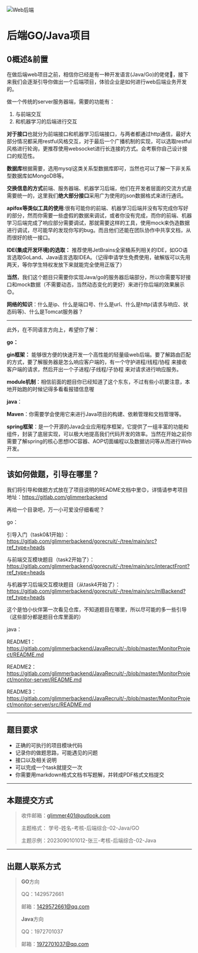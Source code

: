 ![Web后端](https://pic.imgdb.cn/item/64fdbcf1661c6c8e543bdfd9.png)
# 后端GO/Java项目

## **0概述&前置**

在做后端web项目之前，相信你已经是有一种开发语言(Java/Go)的佬佬🥰，接下来我们会逐渐引导你做出一个后端项目，体验企业是如何进行web后端业务开发的。

做一个传统的server服务器端，需要的功能有：

1. 与前端交互
2. 和机器学习的后端进行交互

**对于接口**也就分为前端接口和机器学习后端接口，与两者都通过http通信，最好大部分情况都采用restful风格交互，对于最后一个广播机制的实现，可以选取restful风格进行轮询，更推荐使用websocket进行长连接的方式。会考察你自己设计接口的规范性。

**数据库**根据需要，选用mysql这类关系型数据库即可，当然也可以了解一下非关系型数据库如MongoDB等。

**交换信息的方式**前端、服务器端、机器学习后端，他们在开发者层面的交流方式是需要统一的，这里我们**绝大部分接口**采用广为使用的json数据格式来进行通讯。

**apifox等类似工具的使用**:很有可能你的前端、机器学习后端并没有写完成你写好的部分，然而你需要一些虚假的数据来调试，或者你没有完成，而你的前端、机器学习后端完成了响应部分需要调试，那就需要这样的工具，使用mock来伪造数据进行调试，尽可能早的发现你写的bug。而且他们还能在团队协作中共享文档，从而很好的统一接口。

**IDE(集成开发环境)的选取：** 推荐使用JetBrains全家桶系列相关的IDE，如GO语言选取GoLand、Java语言选取IDEA。（记得申请学生免费使用，破解版可以先用两天，等你学生特权发放下来就能完全使用正版了）

**当然**，我们这个题目只需要你实现Java/go的服务器后端部分，所以你需要写好接口和mock数据（不需要动态，当然动态变化的更好）来进行你后端的效果展示😊。

**网络的知识**：什么是ip、什么是端口号、什么是url、什么是http(请求与响应、状态码等)、什么是Tomcat服务器？

------

此外，在不同语言方向上，希望你了解：

**go：**

**gin框架：** 能够很方便的快速开发一个高性能的轻量级web后端。要了解路由匹配的方式，要了解服务器是怎么响应客户端的，有一个守护进程/线程/协程 来接收客户端的请求，然后开出一个子进程/子线程/子协程 来对请求进行响应服务。

**module机制**：相信前面的题目你已经知道了这个东东，不过有些小坑要注意，本地开始跑的时候记得多看看报错信息喔

**java**：

**Maven**：你需要学会使用它来进行Java项目的构建、依赖管理和文档管理等。

**spring框架**：是一个开源的Java企业应用程序框架，它提供了一组丰富的功能和组件，封装了底层实现，可以极大地提高我们代码开发的效率。当然在开始之前你需要了解spring的核心思想IOC容器、AOP切面编程以及数据访问等从而进行Web开发。

------

## **该如何做题，引导在哪里？**

我们将引导和做题方式放在了项目说明的README文档中里😊，详情请参考项目地址：https://gitlab.com/glimmerbackend

再给一个目录吧，万一小可爱没仔细看呢？

go：

引导入门（task0&1开始）：https://gitlab.com/glimmerbackend/gorecruit/-/tree/main/src?ref_type=heads

与前端交互模块题目（task2开始了）：https://gitlab.com/glimmerbackend/gorecruit/-/tree/main/src/interactFront?ref_type=heads

与机器学习后端交互模块题目（从task4开始了）：https://gitlab.com/glimmerbackend/gorecruit/-/tree/main/src/mlBackend?ref_type=heads

这个是怕小伙伴第一次看见仓库，不知道题目在哪里，所以尽可能的多一些引导（这些部分都是题目仓库里面的）

java：

README1：https://gitlab.com/glimmerbackend/JavaRecruit/-/blob/master/MonitorProject/README.md

README2：https://gitlab.com/glimmerbackend/JavaRecruit/-/blob/master/MonitorProject/monitor-server/README.md

README3：https://gitlab.com/glimmerbackend/JavaRecruit/-/blob/master/MonitorProject/monitor-server/src/README.md

------

## **题目要求**

- 正确的可执行的项目模块代码
- 记录你的做题思路，可能遇见的问题
- 接口以及相关说明
- 可以完成一个task就提交一次
- 你需要用markdown格式文档书写题解，并转成PDF格式文档提交

------

## **本题提交方式**

> 收件邮箱：[glimmer401@outlook.com](mailto:glimmer401@outlook.com)
>
> 主题格式： 学号-姓名-考核-后端综合-02-Java/GO
>
> 主题示例：2023090101012-张三-考核-后端综合-02-Java

------

## **出题人联系方式**

> **GO**方向
>
> QQ：1429572661
>
> 邮箱：[1429572661@qq.com](mailto:1429572661@qq.com)
>
> **Java**方向
>
> QQ：1972701037
>
> 邮箱：[1972701037@qq.com](mailto:1972701037@qq.com)
